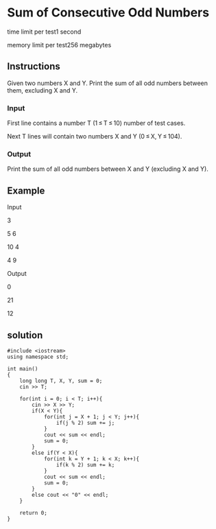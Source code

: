 # Sum of Consecutive Odd Numbers

time limit per test1 second

memory limit per test256 megabytes

## Instructions

Given two numbers X and Y. Print the sum of all odd numbers between them, excluding X and Y.

### Input
First line contains a number T (1 ≤ T ≤ 10) number of test cases.

Next T lines will contain two numbers X and Y (0 ≤ X, Y ≤ 104).

### Output
Print the sum of all odd numbers between X and Y (excluding X and Y).

## Example

Input

3

5 6

10 4

4 9

Output

0

21

12

## solution

```
#include <iostream>
using namespace std;

int main()
{
    long long T, X, Y, sum = 0;
    cin >> T;
    
    for(int i = 0; i < T; i++){
        cin >> X >> Y;
        if(X < Y){
            for(int j = X + 1; j < Y; j++){
                if(j % 2) sum += j;
            }
            cout << sum << endl;
            sum = 0;
        }
        else if(Y < X){
            for(int k = Y + 1; k < X; k++){
                if(k % 2) sum += k;
            }
            cout << sum << endl;
            sum = 0;
        }
        else cout << "0" << endl;
    }
    
    return 0;
}
```
